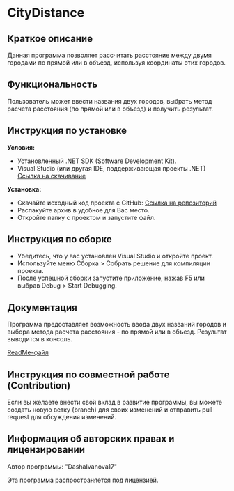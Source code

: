 # CityDistance
<h2>Краткое описание</h2>
<p>Данная программа позволяет рассчитать расстояние между двумя городами по прямой или в объезд, используя координаты этих городов.</p>

<h2>Функциональность</h2>
<p>Пользователь может ввести названия двух городов, выбрать метод расчета расстояния (по прямой или в объезд) и получить результат.</p>

<h2>Инструкция по установке</h2>
<strong>Условия:</strong>
<ul>
<li>Установленный .NET SDK (Software Development Kit).</li>
<li>Visual Studio (или другая IDE, поддерживающая проекты .NET) <a href="https://visualstudio.microsoft.com/ru/downloads/">Ссылка на скачивание</a></li>
</ul>
<strong>Установка:</strong>
<ul>
<li>Скачайте исходный код проекта с GitHub: <a href="https://github.com/DashaIvanova17/CityDistance">Ссылка на репозиторий</a></li>
<li>Распакуйте архив в удобное для Вас место.</li>
<li>Откройте папку с проектом и запустите файл.</li>
</ul>

<h2>Инструкция по сборке</h2>

<ul>
<li>Убедитесь, что у вас установлен Visual Studio и откройте проект.</li>
<li>Используйте меню Сборка > Собрать решение для компиляции проекта.</li>
<li>После успешной сборки запустите приложение, нажав F5 или выбрав Debug > Start Debugging.</li>
</ul>

<h2>Документация</h2>
<p>Программа предоставляет возможность ввода двух названий городов и выбора метода расчета расстояния - по прямой или в объезд. Результат выводится в консоль.</p>
<a href="https://github.com/DashaIvanova17/CityDistance">ReadMe-файл</a>

<h2>Инструкция по совместной работе (Contribution)</h2>
<p>Если вы желаете внести свой вклад в развитие программы, вы можете создать новую ветку (branch) для своих изменений и отправить pull request для обсуждения изменений.</p>

<h2>Информация об авторских правах и лицензировании</h2>
<p>Автор программы: "DashaIvanova17" </p>
<p>Эта программа распространяется под лицензией.</p>
